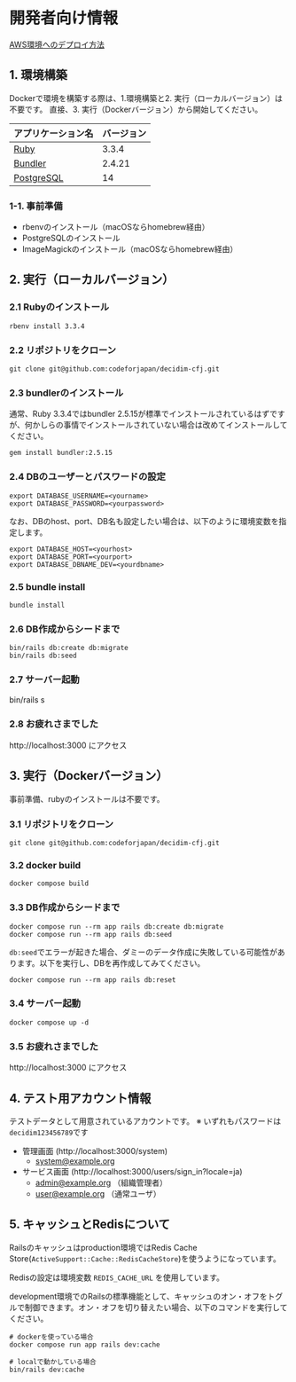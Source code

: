 # 開発者向け情報

[AWS環境へのデプロイ方法](./DEPLOYMENT.md)

## 1. 環境構築
Dockerで環境を構築する際は、1.環境構築と2. 実行（ローカルバージョン）は不要です。
直接、3. 実行（Dockerバージョン）から開始してください。

| アプリケーション名                                 | バージョン  |
|-------------------------------------------|--------|
| [Ruby](https://www.ruby-lang.org/ja/)     | 3.3.4  |
| [Bundler](https://bundler.io/)            | 2.4.21 |
| [PostgreSQL](https://www.postgresql.org/) | 14     |

### 1-1. 事前準備
- rbenvのインストール（macOSならhomebrew経由）
- PostgreSQLのインストール
- ImageMagickのインストール（macOSならhomebrew経由）

## 2. 実行（ローカルバージョン）
### 2.1 Rubyのインストール
```
rbenv install 3.3.4
```
### 2.2 リポジトリをクローン
```
git clone git@github.com:codeforjapan/decidim-cfj.git
```

### 2.3 bundlerのインストール

通常、Ruby 3.3.4ではbundler 2.5.15が標準でインストールされているはずですが、何かしらの事情でインストールされていない場合は改めてインストールしてください。

```
gem install bundler:2.5.15
```

### 2.4 DBのユーザーとパスワードの設定
```
export DATABASE_USERNAME=<yourname>
export DATABASE_PASSWORD=<yourpassword>
```

なお、DBのhost、port、DB名も設定したい場合は、以下のように環境変数を指定します。

```
export DATABASE_HOST=<yourhost>
export DATABASE_PORT=<yourport>
export DATABASE_DBNAME_DEV=<yourdbname>
```

### 2.5 bundle install
```
bundle install
```
### 2.6 DB作成からシードまで
```
bin/rails db:create db:migrate
bin/rails db:seed
```
### 2.7 サーバー起動
bin/rails s

### 2.8 お疲れさまでした
http://localhost:3000 にアクセス

## 3. 実行（Dockerバージョン）
事前準備、rubyのインストールは不要です。

### 3.1 リポジトリをクローン
```
git clone git@github.com:codeforjapan/decidim-cfj.git
```

### 3.2 docker build
```
docker compose build
```

### 3.3 DB作成からシードまで
```
docker compose run --rm app rails db:create db:migrate
docker compose run --rm app rails db:seed
```

`db:seed`でエラーが起きた場合、ダミーのデータ作成に失敗している可能性があります。以下を実行し、DBを再作成してみてください。

```
docker compose run --rm app rails db:reset
```

### 3.4 サーバー起動
```
docker compose up -d
```
### 3.5 お疲れさまでした
http://localhost:3000 にアクセス

## 4. テスト用アカウント情報

テストデータとして用意されているアカウントです。
※ いずれもパスワードは`decidim123456789`です

* 管理画面 (http://localhost:3000/system)
  * system@example.org
* サービス画面 (http://localhost:3000/users/sign_in?locale=ja)
  * admin@example.org （組織管理者）
  * user@example.org （通常ユーザ）

## 5. キャッシュとRedisについて

Railsのキャッシュはproduction環境ではRedis Cache Store(`ActiveSupport::Cache::RedisCacheStore`)を使うようになっています。

Redisの設定は環境変数 `REDIS_CACHE_URL` を使用しています。

development環境でのRailsの標準機能として、キャッシュのオン・オフをトグルで制御できます。オン・オフを切り替えたい場合、以下のコマンドを実行してください。

```console
# dockerを使っている場合
docker compose run app rails dev:cache

# localで動かしている場合
bin/rails dev:cache
```
